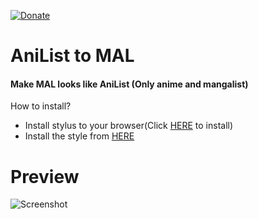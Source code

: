 [![Donate](https://img.shields.io/badge/Donate-PayPal-blue.svg)](https://www.paypal.me/davdiowo)
# __AniList to MAL__
#### Make MAL looks like AniList (Only anime and mangalist)

How to install?
- Install stylus to your browser(Click [HERE](https://chrome.google.com/webstore/detail/stylish-custom-themes-for/fjnbnpbmkenffdnngjfgmeleoegfcffe) to install)
- Install the style from [HERE](https://raw.githubusercontent.com/davdi1337/anilisttomal/master/main.css)

# __Preview__
![Screenshot](https://i.imgur.com/1VGoGME.png)
